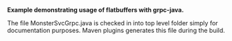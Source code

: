 **Example demonstrating usage of flatbuffers with grpc-java.**


The file MonsterSvcGrpc.java is checked in into top level folder simply for documentation purposes. Maven plugins generates this file during the build.


